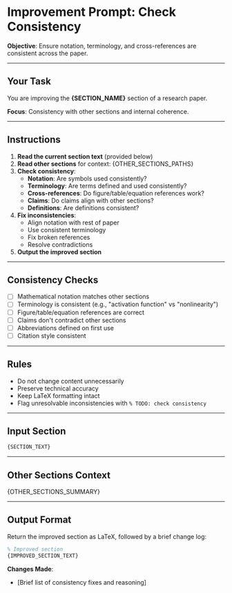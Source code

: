 # Improvement Prompt: Check Consistency

**Objective**: Ensure notation, terminology, and cross-references are consistent across the paper.

---

## Your Task

You are improving the **{SECTION_NAME}** section of a research paper.

**Focus**: Consistency with other sections and internal coherence.

---

## Instructions

1. **Read the current section text** (provided below)
2. **Read other sections** for context:
   {OTHER_SECTIONS_PATHS}
3. **Check consistency**:
   - **Notation**: Are symbols used consistently?
   - **Terminology**: Are terms defined and used consistently?
   - **Cross-references**: Do figure/table/equation references work?
   - **Claims**: Do claims align with other sections?
   - **Definitions**: Are definitions consistent?
4. **Fix inconsistencies**:
   - Align notation with rest of paper
   - Use consistent terminology
   - Fix broken references
   - Resolve contradictions
5. **Output the improved section**

---

## Consistency Checks

- [ ] Mathematical notation matches other sections
- [ ] Terminology is consistent (e.g., "activation function" vs "nonlinearity")
- [ ] Figure/table/equation references are correct
- [ ] Claims don't contradict other sections
- [ ] Abbreviations defined on first use
- [ ] Citation style consistent

---

## Rules

- Do not change content unnecessarily
- Preserve technical accuracy
- Keep LaTeX formatting intact
- Flag unresolvable inconsistencies with `% TODO: check consistency`

---

## Input Section

```latex
{SECTION_TEXT}
```

---

## Other Sections Context

{OTHER_SECTIONS_SUMMARY}

---

## Output Format

Return the improved section as LaTeX, followed by a brief change log:

```latex
% Improved section
{IMPROVED_SECTION_TEXT}
```

**Changes Made**:
- [Brief list of consistency fixes and reasoning]

